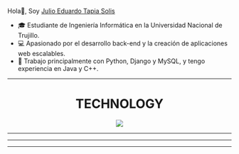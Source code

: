 Hola👋, Soy  [Julio Eduardo Tapia Solis](https://github.com/EduardoTS04)



- 🎓 Estudiante de Ingeniería Informática en la Universidad Nacional de Trujillo.
- 💻 Apasionado por el desarrollo back-end y la creación de aplicaciones web escalables.
- 🐍 Trabajo principalmente con Python, Django y MySQL, y tengo experiencia en Java y C++.

---

<h1 align="center">TECHNOLOGY</h1>

<p align="center">
    <img src="https://skillicons.dev/icons?i=cpp,java,mysql,py,wordpress,vscode,djangovim" />
</p>

---
---
---

